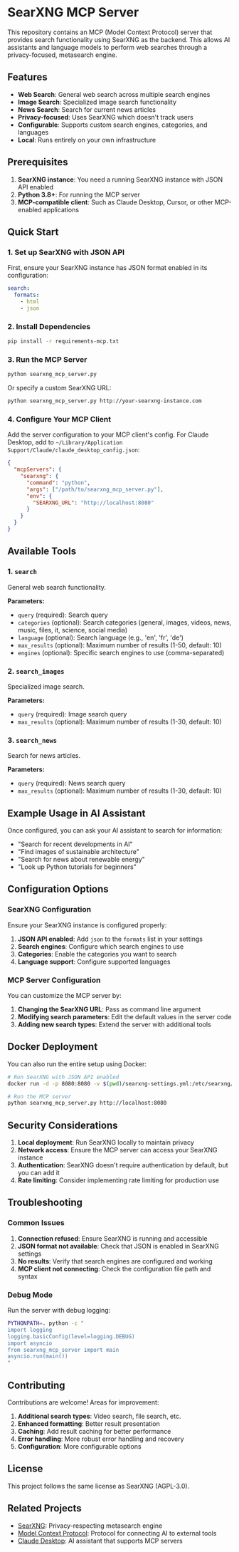 # SearXNG MCP Server

This repository contains an MCP (Model Context Protocol) server that provides search functionality using SearXNG as the backend. This allows AI assistants and language models to perform web searches through a privacy-focused, metasearch engine.

## Features

- **Web Search**: General web search across multiple search engines
- **Image Search**: Specialized image search functionality  
- **News Search**: Search for current news articles
- **Privacy-focused**: Uses SearXNG which doesn't track users
- **Configurable**: Supports custom search engines, categories, and languages
- **Local**: Runs entirely on your own infrastructure

## Prerequisites

1. **SearXNG instance**: You need a running SearXNG instance with JSON API enabled
2. **Python 3.8+**: For running the MCP server
3. **MCP-compatible client**: Such as Claude Desktop, Cursor, or other MCP-enabled applications

## Quick Start

### 1. Set up SearXNG with JSON API

First, ensure your SearXNG instance has JSON format enabled in its configuration:

```yaml
search:
  formats:
    - html
    - json
```

### 2. Install Dependencies

```bash
pip install -r requirements-mcp.txt
```

### 3. Run the MCP Server

```bash
python searxng_mcp_server.py
```

Or specify a custom SearXNG URL:

```bash
python searxng_mcp_server.py http://your-searxng-instance.com
```

### 4. Configure Your MCP Client

Add the server configuration to your MCP client's config. For Claude Desktop, add to `~/Library/Application Support/Claude/claude_desktop_config.json`:

```json
{
  "mcpServers": {
    "searxng": {
      "command": "python",
      "args": ["/path/to/searxng_mcp_server.py"],
      "env": {
        "SEARXNG_URL": "http://localhost:8080"
      }
    }
  }
}
```

## Available Tools

### 1. `search`
General web search functionality.

**Parameters:**
- `query` (required): Search query
- `categories` (optional): Search categories (general, images, videos, news, music, files, it, science, social media)
- `language` (optional): Search language (e.g., 'en', 'fr', 'de')
- `max_results` (optional): Maximum number of results (1-50, default: 10)
- `engines` (optional): Specific search engines to use (comma-separated)

### 2. `search_images`
Specialized image search.

**Parameters:**
- `query` (required): Image search query
- `max_results` (optional): Maximum number of results (1-30, default: 10)

### 3. `search_news`
Search for news articles.

**Parameters:**
- `query` (required): News search query
- `max_results` (optional): Maximum number of results (1-30, default: 10)

## Example Usage in AI Assistant

Once configured, you can ask your AI assistant to search for information:

- "Search for recent developments in AI"
- "Find images of sustainable architecture"
- "Search for news about renewable energy"
- "Look up Python tutorials for beginners"

## Configuration Options

### SearXNG Configuration

Ensure your SearXNG instance is configured properly:

1. **JSON API enabled**: Add `json` to the `formats` list in your settings
2. **Search engines**: Configure which search engines to use
3. **Categories**: Enable the categories you want to search
4. **Language support**: Configure supported languages

### MCP Server Configuration

You can customize the MCP server by:

1. **Changing the SearXNG URL**: Pass as command line argument
2. **Modifying search parameters**: Edit the default values in the server code
3. **Adding new search types**: Extend the server with additional tools

## Docker Deployment

You can also run the entire setup using Docker:

```bash
# Run SearXNG with JSON API enabled
docker run -d -p 8080:8080 -v $(pwd)/searxng-settings.yml:/etc/searxng/settings.yml searxng/searxng:latest

# Run the MCP server
python searxng_mcp_server.py http://localhost:8080
```

## Security Considerations

1. **Local deployment**: Run SearXNG locally to maintain privacy
2. **Network access**: Ensure the MCP server can access your SearXNG instance
3. **Authentication**: SearXNG doesn't require authentication by default, but you can add it
4. **Rate limiting**: Consider implementing rate limiting for production use

## Troubleshooting

### Common Issues

1. **Connection refused**: Ensure SearXNG is running and accessible
2. **JSON format not available**: Check that JSON is enabled in SearXNG settings
3. **No results**: Verify that search engines are configured and working
4. **MCP client not connecting**: Check the configuration file path and syntax

### Debug Mode

Run the server with debug logging:

```bash
PYTHONPATH=. python -c "
import logging
logging.basicConfig(level=logging.DEBUG)
import asyncio
from searxng_mcp_server import main
asyncio.run(main())
"
```

## Contributing

Contributions are welcome! Areas for improvement:

1. **Additional search types**: Video search, file search, etc.
2. **Enhanced formatting**: Better result presentation
3. **Caching**: Add result caching for better performance
4. **Error handling**: More robust error handling and recovery
5. **Configuration**: More configurable options

## License

This project follows the same license as SearXNG (AGPL-3.0).

## Related Projects

- [SearXNG](https://github.com/searxng/searxng): Privacy-respecting metasearch engine
- [Model Context Protocol](https://modelcontextprotocol.io/): Protocol for connecting AI to external tools
- [Claude Desktop](https://claude.ai/): AI assistant that supports MCP servers 